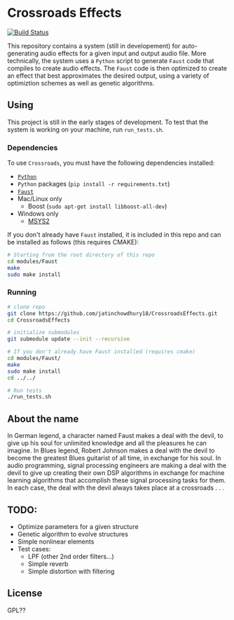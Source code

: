 # Crossroads Effects

[![Build Status](https://travis-ci.com/jatinchowdhury18/CrossroadsEffects.svg?token=Ub9niJrqG1Br1qaaxp7E&branch=master)](https://travis-ci.com/jatinchowdhury18/CrossroadsEffects)

This repository contains a system (still in developement)
for auto-generating audio effects for a given input and
output audio file. More technically, the system uses a `Python`
script to generate `Faust` code that compiles to create audio
effects. The `Faust` code is then optimized to create an effect
that best approximates the desired output, using a variety of
optimiztion schemes as well as genetic algorithms.

## Using

This project is still in the early stages of development.
To test that the system is working on your machine, run
`run_tests.sh`.

### Dependencies

To use `Crossroads`, you must have the following dependencies
installed:

- [`Python`](https://www.python.org/)
- `Python` packages (`pip install -r requirements.txt`)
- [`Faust`](https://github.com/grame-cncm/faust)
- Mac/Linux only
  - Boost (`sudo apt-get install libboost-all-dev`)
- Windows only
  - [MSYS2](https://www.msys2.org/)

If you don't already have `Faust` installed, it is included in 
this repo and can be installed as follows (this requires CMAKE):

```bash
# Starting from the root directory of this repo
cd modules/Faust
make
sudo make install
```

### Running
```bash
# clone repo
git clone https://github.com/jatinchowdhury18/CrossroadsEffects.git
cd CrossroadsEffects

# initialize submodules
git submodule update --init --recursive

# If you don't already have Faust installed (requires cmake)
cd modules/Faust/
make
sudo make install
cd ../../

# Run tests
./run_tests.sh
```

## About the name

In German legend, a character named Faust makes a deal with
the devil, to give up his soul for unlimited knowledge and all
the pleasures he can imagine. In Blues legend, Robert Johnson 
makes a deal with the devil to become the greatest Blues guitarist
of all time, in exchange for his soul. In audio programming, 
signal processing engineers are making a deal with the devil to
give up creating their own DSP algorithms in exchange for machine
learning algorithms that accomplish these signal processing tasks
for them. In each case, the deal with the devil always takes place
at a crossroads . . .

## TODO:

- Optimize parameters for a given structure
- Genetic algorithm to evolve structures
- Simple nonlinear elements
- Test cases:
  - LPF (other 2nd order filters...)
  - Simple reverb
  - Simple distortion with filtering

## License

GPL??
